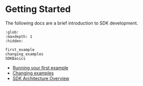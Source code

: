 # Getting Started

The following docs are a brief introduction to SDK development.

```{toctree}
:glob:
:maxdepth: 1
:hidden:

first_example
changing_examples
SDKBasics

```

-   [Running your first example](./first_example.md)
-   [Changing examples](./changing_examples.md)
-   [SDK Architecture Overview](./SDKBasics.md)
